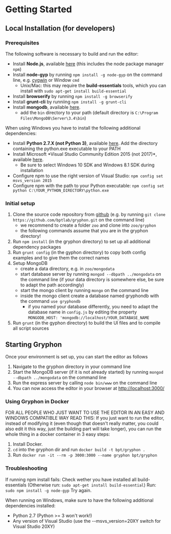 Getting Started
===============

Local Installation (for developers)
-----------------------------------

### Prerequisites

The following software is necessary to build and run the editor:

-   Install **Node.js**, available
    [here](https://nodejs.org/en/download/) (this includes the node
    package manager `npm`)
-   Install **node-gyp** by running `npm install -g node-gyp` on the
    command line, e.g. [cygwin](https://cygwin.com) or Window `cmd`
    -   Unix/Mac: this may require the **build-essentials** tools, which
        you can install with `sudo apt-get install build-essential`
-   Install **browserify** by running `npm install -g browserify`
-   Install **grunt-cli** by runniing `npm install -g grunt-cli`
-   Install **mongodb**, available
    [here](https://www.mongodb.org/downloads).
    -   add the `bin` directory to your path (default directory is
        `C:\Program Files\MongoDB\Server\3.4\bin`)

When using Windows you have to install the following additional
dependencies:

-   Install **Python 2.7.X (not Python 3)**, available
    [here](https://www.python.org/downloads/release/python-2713/). Add
    the directory containing the python.exe executable to your PATH
-   Install Microsoft \*Visual Studio Community Edition 2015 (not
    2017)\*, available
    [here](https://www.visualstudio.com/en-us/downloads/download-visual-studio-vs.aspx).
    -   Be sure to select Windows 10 SDK and Windows 8.1 SDK during
        installation
-   Configure npm to use the right version of Visual Studio:
    `npm config set msvs_version 2015`
-   Configure npm with the path to your Python executable:
    `npm config set python C:\YOUR_PYTHON_DIRECTORY\python.exe`

### Initial setup

1.  Clone the source code repository from
    [github](http://github.com/bptlab/gryphon) (e.g. by running
    `git clone https://github.com/bptlab/gryphon.git` on the command
    line)
    -   we recommend to create a folder `zoo` and clone into
        `zoo/gryphon`
    -   the following commands assume that you are in the gryphon
        directory!
2.  Run `npm install` (in the gryphon directory) to set up all
    additional dependency packages
3.  Run `grunt config` (in the gyphon directory) to copy both config
    examples and to give them the correct names
4.  Setup MongoDB
    -   create a data directory, e.g. in `zoo/mongodata`
    -   start database server by running `mongod --dbpath ../mongodata`
        on the command line (if your data directory is somewhere else,
        be sure to adapt the path accordingly)
    -   start the mongo client by running `mongo` on the command line
    -   inside the mongo client create a database named gryphondb with
        the command `use gryphondb`
        -   if you named your database differently, you need to adapt
            the database name in `config.js` by editing the property
            `MONGODB_HOST: 'mongodb://localhost/YOUR_DATABASE_NAME`
5.  Run `grunt` (in the gyphon directory) to build the UI files and to
    compile all script sources

Starting Gryphon
----------------

Once your environment is set up, you can start the editor as follows

1.  Navigate to the gryphon directory in your command line
2.  Start the MongoDB server (if it is not already started) by running
    `mongod --dbpath ../mongodata` on the command line
3.  Run the express server by calling `node bin/www` on the command line
4.  You can now access the editor in your browser at
    <http://localhost:3000/>

### Using Gryphon in Docker

FOR ALL PEOPLE WHO JUST WANT TO USE THE EDITOR IN AN EASY AND WINDOWS COMPATIBLE WAY READ THIS:
If you just want to run the editor, instead of modifying it (even though that doesn't really matter,
you could also edit it this way, just the building part will take longer), you can run the whole
thing in a docker container in 3 easy steps:

1.  Install Docker.
2.  `cd` into the gryphon dir and run `docker build -t bpt/gryphon .`
3.  Run `docker run -it --rm -p 3000:3000 --name gryphon bpt/gryphon`

### Troubleshooting
If running npm install fails:
Check wether you have installed all build-essentials (Otherwise run: `sudo apt-get install build-essential`)
Run: `sudo npm install -g node-gyp`
Try again.

When running on Windows, make sure to have the following additional dependencies installed:
* Python 2.7 (Python >= 3 won't work!)
* Any version of Visual Studio (use the --msvs_version=20XY switch for Visual Studio 20XY)
